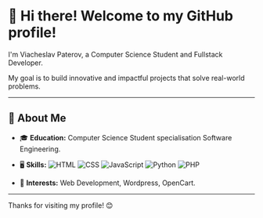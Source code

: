 # 👋 Hi there! Welcome to my GitHub profile!

I'm Viacheslav Paterov, a Computer Science Student and Fullstack Developer.

My goal is to build innovative and impactful projects that solve real-world problems.

---

## 🚀 About Me

- 🎓 **Education:** Computer Science Student specialisation Software Engineering.
- 🖥️ **Skills:**
  ![HTML](https://img.shields.io/badge/-HTML-orange?logo=html5&logoColor=white&style=for-the-badge)
  ![CSS](https://img.shields.io/badge/-CSS-blue?logo=css3&logoColor=white&style=for-the-badge)
  ![JavaScript](https://img.shields.io/badge/-JavaScript-yellow?logo=javascript&logoColor=white&style=for-the-badge)
  ![Python](https://img.shields.io/badge/-Python-blue?logo=python&logoColor=white&style=for-the-badge)
  ![PHP](https://img.shields.io/badge/-PHP-purple?logo=php&logoColor=white&style=for-the-badge)

- 🔧 **Interests:** Web Development, Wordpress, OpenCart.

---

Thanks for visiting my profile! 😊
